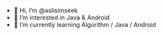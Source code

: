 - 👋 Hi, I’m @aslisimseek
- 👀 I’m interested in Java & Android
- 🌱 I’m currently learning Algorithm / Java / Android
